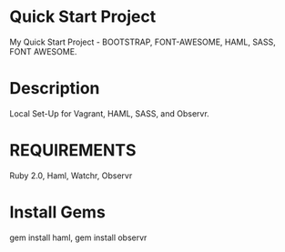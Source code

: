 # Quick Start Project
My Quick Start Project - BOOTSTRAP, FONT-AWESOME, HAML, SASS, FONT AWESOME. 

# Description
Local Set-Up for Vagrant, HAML, SASS, and Observr.

# REQUIREMENTS
  Ruby 2.0,
  Haml,
  Watchr,
  Observr

# Install Gems
  gem install haml, 
  gem install observr 

